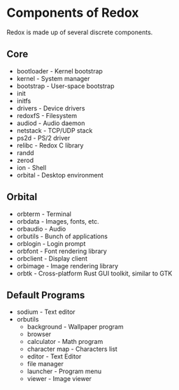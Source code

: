 # Components of Redox

Redox is made up of several discrete components. 

## Core

- bootloader - Kernel bootstrap
- kernel - System manager
- bootstrap - User-space bootstrap
- init
- initfs
- drivers - Device drivers
- redoxfS - Filesystem
- audiod - Audio daemon
- netstack - TCP/UDP stack
- ps2d - PS/2 driver
- relibc - Redox C library
- randd
- zerod
- ion - Shell
- orbital - Desktop environment

## Orbital

- orbterm - Terminal
- orbdata - Images, fonts, etc.
- orbaudio - Audio
- orbutils - Bunch of applications
- orblogin - Login prompt
- orbfont - Font rendering library
- orbclient - Display client
- orbimage - Image rendering library 
- orbtk - Cross-platform Rust GUI toolkit, similar to GTK

## Default Programs

- sodium - Text editor
- orbutils
  - background - Wallpaper program
  - browser
  - calculator - Math program
  - character map - Characters list
  - editor - Text Editor
  - file manager
  - launcher - Program menu
  - viewer - Image viewer
